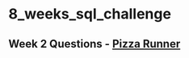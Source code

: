 # 8_weeks_sql_challenge

## Week 2 Questions - [Pizza Runner](https://8weeksqlchallenge.com/case-study-2/)
